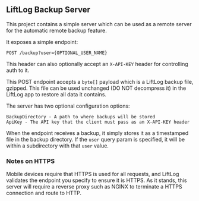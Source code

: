 ## LiftLog Backup Server

This project contains a simple server which can be used as a remote server for the automatic remote backup feature.

It exposes a simple endpoint:

```
POST /backup?user={OPTIONAL_USER_NAME}
```

This header can also optionally accept an `X-API-KEY` header for controlling auth to it.

This POST endpoint accepts a `byte[]` payload which is a LiftLog backup file, gzipped. This file can be used unchanged (DO NOT decompress it) in the LiftLog app to restore all data it contains.

The server has two optional configuration options:

```
BackupDirectory - A path to where backups will be stored
ApiKey - The API key that the client must pass as an X-API-KEY header
```

When the endpoint receives a backup, it simply stores it as a timestamped file in the backup directory. If the `user` query param is specified, it will be within a subdirectory with that `user` value.

### Notes on HTTPS

Mobile devices require that HTTPS is used for all requests, and LiftLog validates the endpoint you specify to ensure it is HTTPS. As it stands, this server will require a reverse proxy such as NGINX to terminate a HTTPS connection and route to HTTP.
